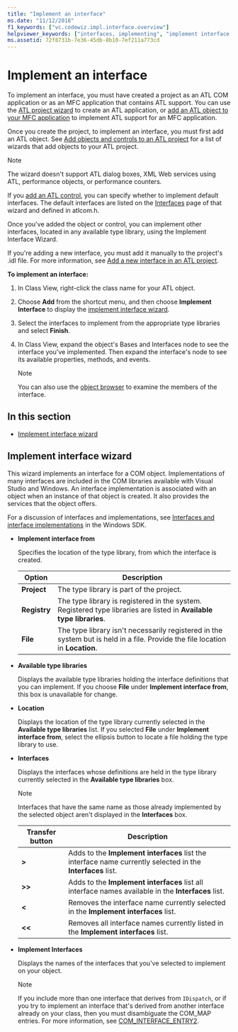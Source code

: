 ```yaml
---
title: "Implement an interface"
ms.date: "11/12/2018"
f1_keywords: ["vc.codewiz.impl.interface.overview"]
helpviewer_keywords: ["interfaces, implementing", "implement interface wizard [C++]"]
ms.assetid: 72f8731b-7e36-45db-8b10-7ef211a773cd
---
```

# Implement an interface

To implement an interface, you must have created a project as an ATL COM application or as an MFC application that contains ATL support. You can use the [ATL project wizard](../atl/reference/atl-project-wizard.md) to create an ATL application, or [add an ATL object to your MFC application](../mfc/reference/adding-atl-support-to-your-mfc-project.md) to implement ATL support for an MFC application.

Once you create the project, to implement an interface, you must first add an ATL object. See [Add objects and controls to an ATL project](../atl/reference/adding-objects-and-controls-to-an-atl-project.md) for a list of wizards that add objects to your ATL project.

> [!NOTE]
> The wizard doesn't support ATL dialog boxes, XML Web services using ATL, performance objects, or performance counters.

If you [add an ATL control](../atl/reference/adding-an-atl-control.md), you can specify whether to implement default interfaces. The default interfaces are listed on the [Interfaces](../atl/reference/interfaces-atl-control-wizard.md) page of that wizard and defined in atlcom.h.

Once you've added the object or control, you can implement other interfaces, located in any available type library, using the Implement Interface Wizard.

If you're adding a new interface, you must add it manually to the project's .idl file. For more information, see [Add a new interface in an ATL project](../atl/reference/adding-a-new-interface-in-an-atl-project.md).

**To implement an interface:**

1. In Class View, right-click the class name for your ATL object.

1. Choose **Add** from the shortcut menu, and then choose **Implement Interface** to display the [implement interface wizard](#implement-interface-wizard).

1. Select the interfaces to implement from the appropriate type libraries and select **Finish**.

1. In Class View, expand the object's Bases and Interfaces node to see the interface you've implemented. Then expand the interface's node to see its available properties, methods, and events.

   > [!NOTE]
   > You can also use the [object browser](/visualstudio/ide/viewing-the-structure-of-code) to examine the members of the interface.

## In this section

- [Implement interface wizard](#implement-interface-wizard)

## Implement interface wizard

This wizard implements an interface for a COM object. Implementations of many interfaces are included in the COM libraries available with Visual Studio and Windows. An interface implementation is associated with an object when an instance of that object is created. It also provides the services that the object offers.

For a discussion of interfaces and implementations, see [Interfaces and interface implementations](/windows/win32/com/interfaces-and-interface-implementations) in the Windows SDK.

- **Implement interface from**

  Specifies the location of the type library, from which the interface is created.

  |Option|Description|
  |------------|-----------------|
  |**Project**|The type library is part of the project.|
  |**Registry**|The type library is registered in the system. Registered type libraries are listed in **Available type libraries**.|
  |**File**|The type library isn't necessarily registered in the system but is held in a file. Provide the file location in **Location**.|

- **Available type libraries**

  Displays the available type libraries holding the interface definitions that you can implement. If you choose **File** under **Implement interface from**, this box is unavailable for change.

- **Location**

  Displays the location of the type library currently selected in the **Available type libraries** list. If you selected **File** under **Implement interface from**, select the ellipsis button to locate a file holding the type library to use.

- **Interfaces**

  Displays the interfaces whose definitions are held in the type library currently selected in the **Available type libraries** box.

  > [!NOTE]
  > Interfaces that have the same name as those already implemented by the selected object aren't displayed in the **Interfaces** box.

  |Transfer button|Description|
  |---------------------|-----------------|
  |**>**|Adds to the **Implement interfaces** list the interface name currently selected in the **Interfaces** list.|
  |**>>**|Adds to the **Implement interfaces** list all interface names available in the **Interfaces** list.|
  |**\<**|Removes the interface name currently selected in the **Implement interfaces** list.|
  |**\<\<**|Removes all interface names currently listed in the **Implement interfaces** list.|

- **Implement Interfaces**

  Displays the names of the interfaces that you've selected to implement on your object.

  > [!NOTE]
  > If you include more than one interface that derives from `IDispatch`, or if you try to implement an interface that's derived from another interface already on your class, then you must disambiguate the COM_MAP entries. For more information, see [COM_INTERFACE_ENTRY2](../atl/reference/com-interface-entry-macros.md#com_interface_entry2).
